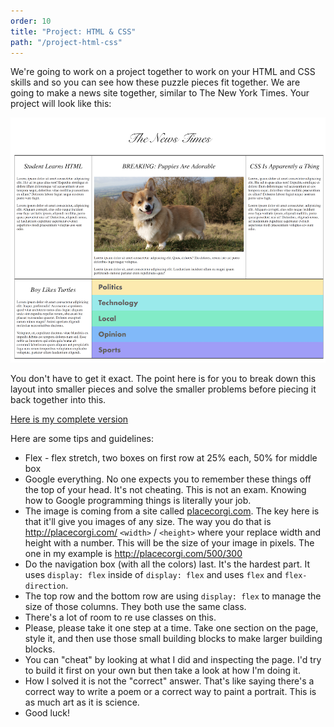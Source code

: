```yaml
---
order: 10
title: "Project: HTML & CSS"
path: "/project-html-css"
---
```


We're going to work on a project together to work on your HTML and CSS skills and so you can see how these puzzle pieces fit together. We are going to make a news site together, similar to The New York Times. Your project will look like this:

![Similated news site, see example project for HTML and CSS version](./images/html-css-project.png)

You don't have to get it exact. The point here is for you to break down this layout into smaller pieces and solve the smaller problems before piecing it back together into this.

[Here is my complete version](/intro-to-web-dev-v2/news.html)

Here are some tips and guidelines:

* Flex - flex stretch, two boxes on first row at 25% each, 50% for middle box
* Google everything. No one expects you to remember these things off the top of your head. It's not cheating. This is not an exam. Knowing how to Google programming things is literally your job.
* The image is coming from a site called [placecorgi.com][pc]. The key here is that it'll give you images of any size. The way you do that is http://placecorgi.com/ `<width>` / `<height>` where your replace width and height with a number. This will be the size of your image in pixels. The one in my example is http://placecorgi.com/500/300
* Do the navigation box (with all the colors) last. It's the hardest part. It uses `display: flex` inside of `display: flex` and uses `flex` and `flex-direction`.
* The top row and the bottom row are using `display: flex` to manage the size of those columns. They both use the same class.
* There's a lot of room to re use classes on this.
* Please, please take it one step at a time. Take one section on the page, style it, and then use those small building blocks to make larger building blocks.
* You can "cheat" by looking at what I did and inspecting the page. I'd try to build it first on your own but then take a look at how I'm doing it.
* How I solved it is not the "correct" answer. That's like saying there's a correct way to write a poem or a correct way to paint a portrait. This is as much art as it is science.
* Good luck!

[pc]: http://placecorgi.com/

